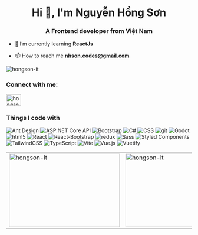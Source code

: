 <h1 align="center">Hi 👋, I'm Nguyễn Hồng Sơn</h1>
<h3 align="center">A Frontend developer from Việt Nam</h3>

- 🌱 I’m currently learning **ReactJs**

- 📫 How to reach me **nhson.codes@gmail.com**

<img src="https://count.getloli.com/@hongson-it?name=hongson-it&theme=ai-1&padding=5&offset=0&align=top&scale=1&pixelated=1&darkmode=0" alt="hongson-it" />

<h3 align="left">Connect with me:</h3>
<p align="left">
  <a href="https://www.facebook.com/hongsonjs/" target="blank">
    <img align="center" src="https://raw.githubusercontent.com/rahuldkjain/github-profile-readme-generator/master/src/images/icons/Social/facebook.svg" alt="hongsondev" height="30" width="40" />
  </a>
</p>

<h3>Things I code with</h3>
<p>
  <img alt="Ant Design" src="https://img.shields.io/badge/-Ant_Design-0170FE?style=flat-square&logo=ant-design&logoColor=white" />
  <img alt="ASP.NET Core API" src="https://img.shields.io/badge/-ASP.NET_Core_API-512BD4?style=flat-square&logo=.net&logoColor=white" />
  <img alt="Bootstrap" src="https://img.shields.io/badge/-Bootstrap-7952B3?style=flat-square&logo=bootstrap&logoColor=white" />
  <img alt="C#" src="https://img.shields.io/badge/-C%23-239120?style=flat-square&logo=c-sharp&logoColor=white" />
  <img alt="CSS" src="https://img.shields.io/badge/-CSS3-1572B6?style=flat-square&logo=css3&logoColor=white" />
  <img alt="git" src="https://img.shields.io/badge/-Git-F05032?style=flat-square&logo=git&logoColor=white" />
  <img alt="Godot" src="https://img.shields.io/badge/-Godot-478CBF?style=flat-square&logo=godot-engine&logoColor=white" />
  <img alt="html5" src="https://img.shields.io/badge/-HTML5-E34F26?style=flat-square&logo=html5&logoColor=white" />
  <img alt="React" src="https://img.shields.io/badge/-React-45b8d8?style=flat-square&logo=react&logoColor=white" />
  <img alt="React-Bootstrap" src="https://img.shields.io/badge/-React_Bootstrap-563D7C?style=flat-square&logo=react&logoColor=white" />
  <img alt="redux" src="https://img.shields.io/badge/-Redux-764ABC?style=flat-square&logo=redux&logoColor=white" />
  <img alt="Sass" src="https://img.shields.io/badge/-Sass-CC6699?style=flat-square&logo=sass&logoColor=white" />
  <img alt="Styled Components" src="https://img.shields.io/badge/-Styled_Components-db7092?style=flat-square&logo=styled-components&logoColor=white" />
  <img alt="TailwindCSS" src="https://img.shields.io/badge/-TailwindCSS-38B2AC?style=flat-square&logo=tailwind-css&logoColor=white" />
  <img alt="TypeScript" src="https://img.shields.io/badge/-TypeScript-007ACC?style=flat-square&logo=typescript&logoColor=white" />
  <img alt="Vite" src="https://img.shields.io/badge/-Vite-646CFF?style=flat-square&logo=vite&logoColor=white" />
  <img alt="Vue.js" src="https://img.shields.io/badge/-Vue.js-4FC08D?style=flat-square&logo=vue.js&logoColor=white" />
  <img alt="Vuetify" src="https://img.shields.io/badge/-Vuetify-1867C0?style=flat-square&logo=vuetify&logoColor=white" />
</p>



<table>
  <tr>
    <td>
      <img align="center" src="https://github-readme-stats.vercel.app/api/top-langs/?username=hongson-it&layout=compact&theme=dracula" alt="hongson-it" style="width:300px; height:200px;" />
    </td>
    <td>
      <img align="center" src="https://github-readme-stats.vercel.app/api?username=hongson-it&theme=dracula&hide=contribs" alt="hongson-it" style="width:300px; height:200px;" />
    </td>
  </tr>
</table>




